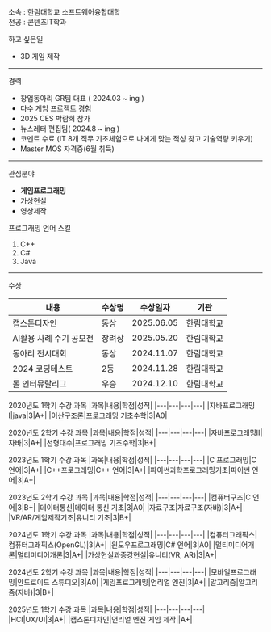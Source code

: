 소속 : 한림대학교 소프트웨어융합대학   
전공 : 콘텐츠IT학과 


하고 싶은일
* 3D 게임 제작

-----------------------------

경력
* 창업동아리 GR팀 대표 ( 2024.03 ~ ing )
* 다수 게임 프로젝트 경험
* 2025 CES 박람회 참가
* 뉴스레터 편집팀( 2024.8 ~ ing )
* 코멘트 수료 (IT 8개 직무 기초체험으로 나에게 맞는 적성 찾고 기술역량 키우기)
* Master MOS 자격증(6월 취득)

-----------------------------

관심분야   
* **게임프로그래밍**
* 가상현실   
* 영상제작

프로그래밍 언어 스킬   
1. C++
2. C#
3. Java
--------------------

수상

|내용|수상명|수상일자|기관|
|---|---|---|---|
캡스톤디자인|동상|2025.06.05|한림대학교
AI활용 사례 수기 공모전|장려상|2025.05.20|한림대학교
동아리 전시대회|동상|2024.11.07|한림대학교
2024 코딩테스트|2등|2024.11.28|한림대학교
롤 인터뮤랄리그|우승|2024.12.10|한림대학교

2020년도 1학기 수강 과목
|과목|내용|학점|성적|
|---|---|---|---|
|자바프로그래밍Ⅰ|java|3|A+|
|이산구조론|프로그래밍 기초수학|3|A0|

2020년도 2학기 수강 과목
|과목|내용|학점|성적|
|---|---|---|---|
|자바프로그래밍Ⅱ|자바|3|A+|
|선형대수|프로그래밍 기초수학|3|B+|

2023년도 1학기 수강 과목
|과목|내용|학점|성적|
|---|---|---|---|
|C 프로그래밍|C 언어|3|A+|
|C++프로그래밍|C++ 언어|3|A+|
|파이썬과학프로그래밍기초|파이썬 언어|3|A+|

2023년도 2학기 수강 과목
|과목|내용|학점|성적|
|---|---|---|---|
|컴퓨터구조|C 언어|3|B+|
|데이터통신|데이터 통신 기초|3|A0|
|자료구조|자료구조(자바)|3|A+|
|VR/AR/게임제작기초|유니티 기초|3|B+|

2024년도 1학기 수강 과목
|과목|내용|학점|성적|
|---|---|---|---|
|컴퓨터그래픽스|컴퓨터그래픽스(OpenGL)|3|A+|
|윈도우프로그래밍|C# 언어|3|A0|
|멀티미디어개론|멀티미디어개론|3|A+|
|가상현실과증강현실|유니티(VR, AR)|3|A+|

2024년도 2학기 수강 과목
|과목|내용|학점|성적|
|---|---|---|---|
|모바일프로그래밍|안드로이드 스튜디오|3|A0|
|게임프로그래밍|언리얼 엔진|3|A+|
|알고리즘|알고리즘(자바)|3|B+|

2025년도 1학기 수강 과목
|과목|내용|학점|성적|
|---|---|---|---|
|HCI|UX/UI|3|A+|
|캡스톤디자인|언리얼 엔진 게임 제작||A+|


